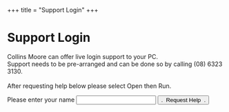 +++
title = "Support Login"
+++

<div id="main" tabindex="-1"></div>

# Support Login

Collins Moore can offer live login support to your PC. <br />
				Support needs to be pre-arranged and can be done so by calling 
				(08) 6323 3130. <br />
				<br />
				After requesting help below please select Open then Run.

<form method="post" action="https://secure.logmeinrescue.com/Customer/Download.aspx" name="channel1562673955">
Please enter your name
<input maxlength="64" name="name" type="text"/>
<input value=".  Request Help  ." type="submit"/>
<input name="EntryID" value="1562673955" type="hidden"/>
<input maxlength="64" name="tracking0" type="hidden"/>

</form>